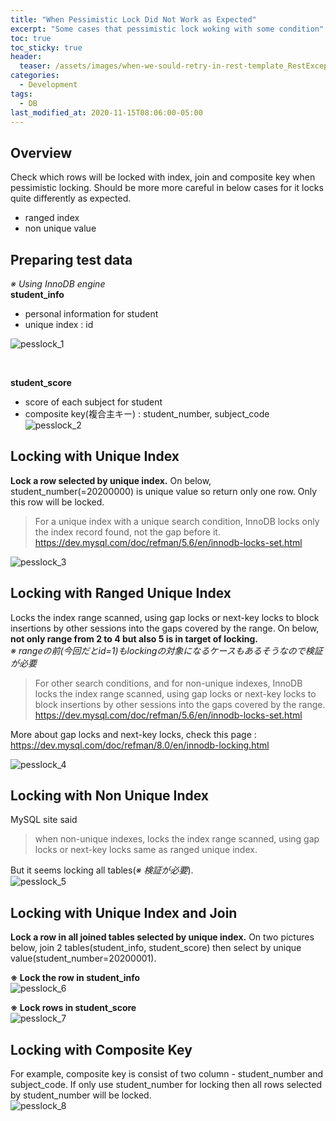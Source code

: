 ```yaml
---
title: "When Pessimistic Lock Did Not Work as Expected"
excerpt: "Some cases that pessimistic lock woking with some condition"
toc: true
toc_sticky: true
header:
  teaser: /assets/images/when-we-sould-retry-in-rest-template_RestException.png
categories:
  - Development
tags:
  - DB 
last_modified_at: 2020-11-15T08:06:00-05:00
---
```


## Overview
Check which rows will be locked with index, join and composite key when pessimistic locking.
Should be more more careful in below cases for it locks quite differently as expected.
- ranged index
- non unique value

## Preparing test data
*※ Using InnoDB engine*  
**student_info**
- personal information for student
- unique index : id  

![pesslock_1](/assets/images/pesslock_1.png)  

<br>

**student_score**  
- score of each subject for student
- composite key(複合主キー) : student_number, subject_code
![pesslock_2](/assets/images/pesslock_2.png)  


## Locking with Unique Index
**Lock a row selected by unique index.** On below, student_number(=20200000) is unique value so return only one row. Only this row will be locked.  
> For a unique index with a unique search condition, InnoDB locks only the index record found, not the gap before it.  
https://dev.mysql.com/doc/refman/5.6/en/innodb-locks-set.html
  
![pesslock_3](/assets/images/pesslock_3.png)  

## Locking with Ranged Unique Index
Locks the index range scanned, using gap locks or next-key locks to block insertions by other sessions into the gaps covered by the range. On below, **not only range from 2 to 4 but also 5 is in target of locking.**  
*※ rangeの前(今回だとid=1)もlockingの対象になるケースもあるそうなので検証が必要*  
> For other search conditions, and for non-unique indexes, InnoDB locks the index range scanned, using gap locks or next-key locks to block insertions by other sessions into the gaps covered by the range.  
https://dev.mysql.com/doc/refman/5.6/en/innodb-locks-set.html  

More about gap locks and next-key locks, check this page : https://dev.mysql.com/doc/refman/8.0/en/innodb-locking.html

![pesslock_4](/assets/images/pesslock_4.png)  


## Locking with Non Unique Index
MySQL site said
> when non-unique indexes, locks the index range scanned, using gap locks or next-key locks same as ranged unique index.  

But it seems locking all tables(*※ 検証が必要*).  
![pesslock_5](/assets/images/pesslock_5.png)  

## Locking with Unique Index and Join
**Lock a row in all joined tables selected by unique index.** On two pictures below, join 2 tables(student_info, student_score) then select by unique value(student_number=20200001).

**※ Lock the row in student_info**  
![pesslock_6](/assets/images/pesslock_6.png)  

**※ Lock rows in student_score**  
![pesslock_7](/assets/images/pesslock_7.png)  


## Locking with Composite Key
For example, composite key is consist of two column - student_number and subject_code. If only use student_number for locking then all rows selected by student_number will be locked.  
![pesslock_8](/assets/images/pesslock_8.png)  

